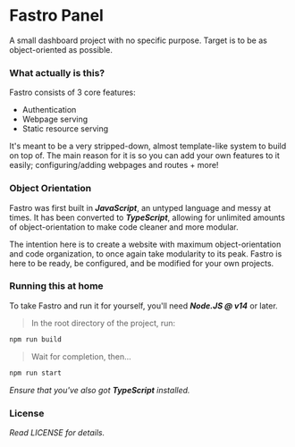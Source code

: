 # Fastro Panel
A small dashboard project with no specific purpose. Target is to be as object-oriented as possible.

### What actually is this?
Fastro consists of 3 core features:
- Authentication
- Webpage serving
- Static resource serving

It's meant to be a very stripped-down, almost template-like system to build on top of.
The main reason for it is so you can add your own features to it easily; configuring/adding webpages and routes + more!

### Object Orientation
Fastro was first built in **_JavaScript_**, an untyped language and messy at times.
It has been converted to **_TypeScript_**, allowing for unlimited amounts of object-orientation to make code cleaner and more modular.

The intention here is to create a website with maximum object-orientation and code organization, to once again take modularity to its peak.
Fastro is here to be ready, be configured, and be modified for your own projects.

### Running this at home
To take Fastro and run it for yourself, you'll need **_Node.JS @ v14_** or later.
> In the root directory of the project, run:
```css
npm run build
```
> Wait for completion, then...
```css
npm run start
```
_Ensure that you've also got **TypeScript** installed._

### License
_Read LICENSE for details._